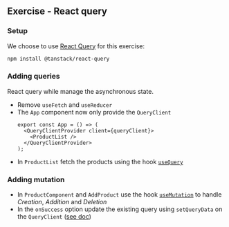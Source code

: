 ## Exercise - React query

### Setup

We choose to use [React Query](https://tanstack.com/query) for this exercise:

```bash
npm install @tanstack/react-query
```

### Adding queries

React query while manage the asynchronous state.

- Remove `useFetch` and `useReducer`
- The `App` component now only provide the `QueryClient`
  ```tsx
  export const App = () => (
    <QueryClientProvider client={queryClient}>
      <ProductList />
    </QueryClientProvider>
  );
  ```
- In `ProductList` fetch the products using the hook [`useQuery`](https://tanstack.com/query/latest/docs/react/guides/queries)

### Adding mutation

- In `ProductComponent` and `AddProduct` use the hook [`useMutation`](https://tanstack.com/query/latest/docs/react/guides/mutations) to handle _Creation_, _Addition_ and _Deletion_
- In the `onSuccess` option update the existing query using `setQueryData` on the `QueryClient` ([see doc](https://tanstack.com/query/latest/docs/react/guides/updates-from-mutation-responses))
